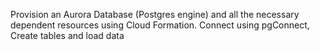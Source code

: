 Provision an Aurora Database (Postgres engine) and all the necessary dependent resources using Cloud Formation. Connect using pgConnect, Create tables and load data
